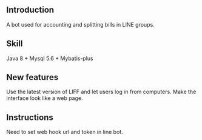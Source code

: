## Introduction

A bot used for accounting and splitting bills in LINE groups.

## Skill

Java 8 + Mysql 5.6 + Mybatis-plus

## New features

Use the latest version of LIFF and let users log in from computers.
Make the interface look like a web page.

## Instructions

Need to set web hook url and token in line bot.
